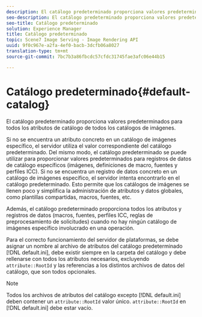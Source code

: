 ```yaml
---
description: El catálogo predeterminado proporciona valores predeterminados para todos los atributos de catálogo de todos los catálogos de imágenes.
seo-description: El catálogo predeterminado proporciona valores predeterminados para todos los atributos de catálogo de todos los catálogos de imágenes.
seo-title: Catálogo predeterminado
solution: Experience Manager
title: Catálogo predeterminado
topic: Scene7 Image Serving - Image Rendering API
uuid: 9f0c967e-a2fa-4ef0-bacb-3dcfb06a8027
translation-type: tm+mt
source-git-commit: 7bc7b3a86fbcdc57cfdc31745fae3afc06e44b15

---
```



# Catálogo predeterminado{#default-catalog}

El catálogo predeterminado proporciona valores predeterminados para todos los atributos de catálogo de todos los catálogos de imágenes.

Si no se encuentra un atributo concreto en un catálogo de imágenes específico, el servidor utiliza el valor correspondiente del catálogo predeterminado. Del mismo modo, el catálogo predeterminado se puede utilizar para proporcionar valores predeterminados para registros de datos de catálogo específicos (imágenes, definiciones de macro, fuentes y perfiles ICC). Si no se encuentra un registro de datos concreto en un catálogo de imágenes específico, el servidor intenta encontrarlo en el catálogo predeterminado. Esto permite que los catálogos de imágenes se llenen poco y simplifica la administración de atributos y datos globales, como plantillas compartidas, macros, fuentes, etc.

Además, el catálogo predeterminado proporciona todos los atributos y registros de datos (macros, fuentes, perfiles ICC, reglas de preprocesamiento de solicitudes) cuando no hay ningún catálogo de imágenes específico involucrado en una operación.

Para el correcto funcionamiento del servidor de plataformas, se debe asignar un nombre al archivo de atributos del catálogo predeterminado [!DNL default.ini], debe existir siempre en la carpeta del catálogo y debe rellenarse con todos los atributos necesarios, excluyendo `attribute::RootId` y las referencias a los distintos archivos de datos del catálogo, que son todos opcionales.

>[!NOTE]
>
>Todos los archivos de atributos del catálogo excepto [!DNL default.ini] deben contener un `attribute::RootId` valor único. `attribute::RootId` en [!DNL default.ini] debe estar vacío.

